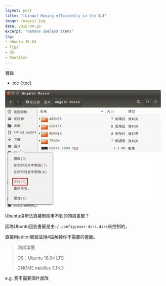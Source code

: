 ```yaml
---
layout: post
title: "[Linux] Moving efficiently in the CLI"
image: images/.jpg
date: 2018-04-10
excerpt: "Remove useless items"
tag:
- Ubuntu 16.04
- Tips
- OS
- Nautilus
---
```


目錄
* toc
{:toc}

![Nautilus](../images/Ubuntu-remove-items-from-Nautilus-sildbar/Nautilus1.png)

Ubuntu沒辦法直接刪除用不到的預設書籤？

因為Ubuntu這些書籤是由`~/.config/user-dirs.dirs`來控制的，

直接用editor開啟並用#註解掉你不需要的書籤。

> 測試環境
>
> OS：Ubuntu 16.04 LTS
>
> GNOME nautilus 3.14.3

e.g. 我不需要圖片就改
